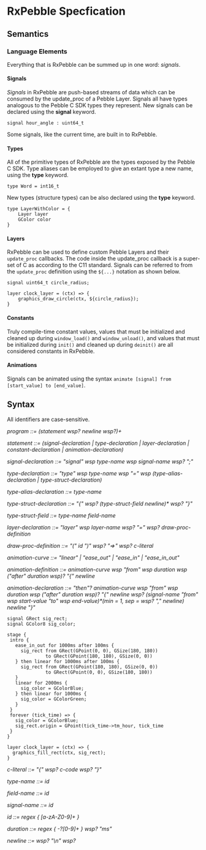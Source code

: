 # RxPebble Specfication

## Semantics

### Language Elements
Everything that is RxPebble can be summed up in one word: _signals_.

#### Signals
_Signals_ in RxPebble are push-based streams of data which can be consumed by the update_proc of a Pebble Layer. Signals all have types analogous to the Pebble C SDK types they represent. New signals can be declared using the __signal__ keyword.

```
signal hour_angle : uint64_t
```

Some signals, like the current time, are built in to RxPebble.

#### Types
All of the primitive types of RxPebble are the types exposed by the Pebble C SDK. Type aliases can be employed to give an extant type a new name, using the __type__ keyword.

```
type Word = int16_t
```

New types (structure types) can be also declared using the __type__ keyword.

```
type LayerWithColor = {
	Layer layer
	GColor color
}
```

#### Layers
RxPebble can be used to define custom Pebble Layers and their `update_proc` callbacks. The code inside the update_proc callback is a super-set of C as according to the C11 standard. Signals can be referred to from the `update_proc` definition using the `${...}` notation as shown below. 

```
signal uint64_t circle_radius;

layer clock_layer = (ctx) => {
	graphics_draw_circle(ctx, ${circle_radius});
}
```

#### Constants
Truly compile-time constant values, values that must be initialized and cleaned up during `window_load()` and `window_unload()`, and values that must be initialized during `init()` and cleaned up during `deinit()` are all considered constants in RxPebble.

#### Animations
Signals can be animated using the syntax `animate [signal] from [start_value] to [end_value]`.

## Syntax

All identifiers are case-sensitive.

 _program ::= (statement wsp? newline wsp?)+_
   
 _statement ::= (signal-declaration | type-declaration | layer-declaration | constant-declaration | animation-declaration)_
 
 _signal-declaration ::= "signal" wsp type-name wsp signal-name wsp? ";"_
 
 _type-declaration ::= "type" wsp type-name wsp "=" wsp (type-alias-declaration | type-struct-declaration)_
 
 _type-alias-declaration ::= type-name_
 
 _type-struct-declaration ::= "{" wsp? (type-struct-field newline)* wsp? "}"_
 
 _type-struct-field ::= type-name field-name_
 
 _layer-declaration ::= "layer" wsp layer-name wsp? "=" wsp? draw-proc-definition_
 
 _draw-proc-definition ::= "(" id ")" wsp? "=>" wsp? c-literal_
 
 _animation-curve ::= "linear" | "ease\_out" | "ease\_in" | "ease\_in\_out"_
 
 _animation-definition ::= animation-curve wsp "from" wsp duration wsp ("after" duration wsp)? "{" newline_
 
 _animation-declaration ::= "then"? animation-curve wsp "from" wsp duration wsp ("after" duration wsp)? "{" newline wsp? (signal-name "from" wsp start-value "to" wsp end-value)*(min = 1, sep = wsp? "," newline) newline "}"_
 
 ```
 signal GRect sig_rect;
 signal GColor8 sig_color;
 
stage {
  intro {
    ease_in_out for 1000ms after 100ms {
      sig_rect from GRect(GPoint(0, 0), GSize(180, 180))
               to GRect(GPoint(180, 180), GSize(0, 0))
    } then linear for 1000ms after 100ms {
      sig_rect from GRect(GPoint(180, 180), GSize(0, 0))
               to GRect(GPoint(0, 0), GSize(180, 180))
    }
    linear for 2000ms {
      sig_color = GColorBlue;
    } then linear for 1000ms {
      sig_color = GColorGreen;
    }
  }
  forever (tick_time) => {
  	sig_color = GColorBlue;
  	sig_rect.origin = GPoint(tick_time->tm_hour, tick_time
  }
}
 
 layer clock_layer = (ctx) => {
   graphics_fill_rect(ctx, sig_rect);
 }
 ```
 
 _c-literal ::= "{" wsp? c-code wsp? "}"_
 
 _type-name ::= id_
 
 _field-name ::= id_
 
 _signal-name ::= id_
 
 _id ::= regex { [a-zA-Z0-9]+ }_
 
 _duration ::= regex { -?[0-9]+ } wsp? "ms"_
 
 _newline ::= wsp? "\n" wsp?_